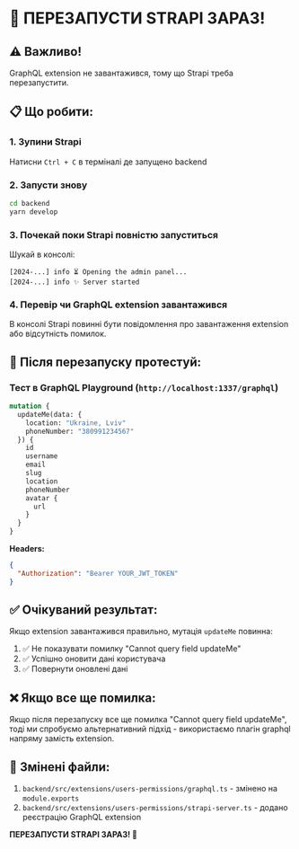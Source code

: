 # 🔄 ПЕРЕЗАПУСТИ STRAPI ЗАРАЗ!

## ⚠️ Важливо!

GraphQL extension не завантажився, тому що Strapi треба перезапустити.

## 📋 Що робити:

### 1. Зупини Strapi

Натисни `Ctrl + C` в терміналі де запущено backend

### 2. Запусти знову

```bash
cd backend
yarn develop
```

### 3. Почекай поки Strapi повністю запуститься

Шукай в консолі:
```
[2024-...] info ⏳ Opening the admin panel...
[2024-...] info ✨ Server started
```

### 4. Перевір чи GraphQL extension завантажився

В консолі Strapi повинні бути повідомлення про завантаження extension або відсутність помилок.

## 🧪 Після перезапуску протестуй:

### Тест в GraphQL Playground (`http://localhost:1337/graphql`)

```graphql
mutation {
  updateMe(data: {
    location: "Ukraine, Lviv"
    phoneNumber: "380991234567"
  }) {
    id
    username
    email
    slug
    location
    phoneNumber
    avatar {
      url
    }
  }
}
```

**Headers:**
```json
{
  "Authorization": "Bearer YOUR_JWT_TOKEN"
}
```

## ✅ Очікуваний результат:

Якщо extension завантажився правильно, мутація `updateMe` повинна:
1. ✅ Не показувати помилку "Cannot query field updateMe"
2. ✅ Успішно оновити дані користувача
3. ✅ Повернути оновлені дані

## ❌ Якщо все ще помилка:

Якщо після перезапуску все ще помилка "Cannot query field updateMe", тоді ми спробуємо альтернативний підхід - використаємо плагін graphql напряму замість extension.

## 📝 Змінені файли:

1. `backend/src/extensions/users-permissions/graphql.ts` - змінено на `module.exports`
2. `backend/src/extensions/users-permissions/strapi-server.ts` - додано реєстрацію GraphQL extension

**ПЕРЕЗАПУСТИ STRAPI ЗАРАЗ! 🚀**


